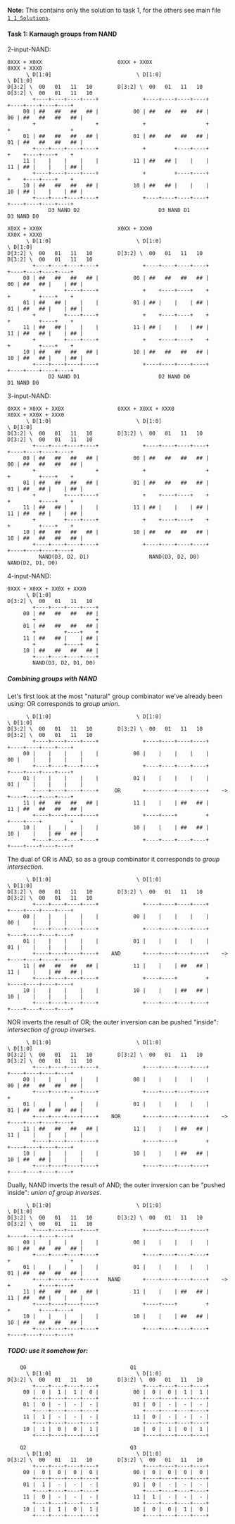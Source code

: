 **Note:** This contains only the solution to task 1, for the others see main file
[`1_1_Solutions`](1_1_Solutions.md).

#### Task 1: Karnaugh groups from NAND ####
2-input-NAND:

	0XXX + X0XX                        0XXX + XX0X                        0XXX + XXX0
	      \ D[1:0]                           \ D[1:0]                           \ D[1:0]
	D[3:2] \  00   01   11   10        D[3:2] \  00   01   11   10        D[3:2] \  00   01   11   10
	        +----+----+----+----+              +----+----+----+----+              +----+----+----+----+
	     00 | ##   ##   ##   ## |           00 | ##   ##   ##   ## |           00 | ##   ##   ##   ## |
	        +                   +              +                   +              +                   +
	     01 | ##   ##   ##   ## |           01 | ##   ##   ##   ## |           01 | ##   ##   ##   ## |
	        +----+----+----+----+              +         +----+----+              +    +----+----+    +
	     11 |    |    |    |    |           11 | ##   ## |    |    |           11 | ## |    |    | ## |
	        +----+----+----+----+              +         +----+----+              +    +----+----+    +
	     10 | ##   ##   ##   ## |           10 | ##   ## |    |    |           10 | ## |    |    | ## |
	        +----+----+----+----+              +----+----+----+----+              +----+----+----+----+
	             D3 NAND D2                         D3 NAND D1                         D3 NAND D0

	X0XX + XX0X                        X0XX + XXX0                        XX0X + XXX0
	      \ D[1:0]                           \ D[1:0]                           \ D[1:0]
	D[3:2] \  00   01   11   10        D[3:2] \  00   01   11   10        D[3:2] \  00   01   11   10
	        +----+----+----+----+              +----+----+----+----+              +----+----+----+----+
	     00 | ##   ##   ##   ## |           00 | ##   ##   ##   ## |           00 | ##   ## |    | ## |
	        +         +----+----+              +    +----+----+    +              +         +----+    +
	     01 | ##   ## |    |    |           01 | ## |    |    | ## |           01 | ##   ## |    | ## |
	        +         +----+----+              +    +----+----+    +              +         +----+    +
	     11 | ##   ## |    |    |           11 | ## |    |    | ## |           11 | ##   ## |    | ## |
	        +         +----+----+              +    +----+----+    +              +         +----+    +
	     10 | ##   ##   ##   ## |           10 | ##   ##   ##   ## |           10 | ##   ## |    | ## |
	        +----+----+----+----+              +----+----+----+----+              +----+----+----+----+
	             D2 NAND D1                         D2 NAND D0                         D1 NAND D0

3-input-NAND:

	0XXX + X0XX + XX0X                 0XXX + X0XX + XXX0                 X0XX + XX0X + XXX0
	      \ D[1:0]                           \ D[1:0]                           \ D[1:0]
	D[3:2] \  00   01   11   10        D[3:2] \  00   01   11   10        D[3:2] \  00   01   11   10
	        +----+----+----+----+              +----+----+----+----+              +----+----+----+----+
	     00 | ##   ##   ##   ## |           00 | ##   ##   ##   ## |           00 | ##   ##   ##   ## |
	        +                   +              +                   +              +         +----+    +
	     01 | ##   ##   ##   ## |           01 | ##   ##   ##   ## |           01 | ##   ## |    | ## |
	        +         +----+----+              +    +----+----+    +              +         +----+    +
	     11 | ##   ## |    |    |           11 | ## |    |    | ## |           11 | ##   ## |    | ## |
	        +         +----+----+              +    +----+----+    +              +         +----+    +
	     10 | ##   ##   ##   ## |           10 | ##   ##   ##   ## |           10 | ##   ##   ##   ## |
	        +----+----+----+----+              +----+----+----+----+              +----+----+----+----+
	          NAND(D3, D2, D1)                   NAND(D3, D2, D0)                   NAND(D2, D1, D0)

4-input-NAND:

	0XXX + X0XX + XX0X + XXX0
	      \ D[1:0]
	D[3:2] \  00   01   11   10
	        +----+----+----+----+
	     00 | ##   ##   ##   ## |
	        +                   +
	     01 | ##   ##   ##   ## |
	        +         +----+    +
	     11 | ##   ## |    | ## |
	        +         +----+    +
	     10 | ##   ##   ##   ## |
	        +----+----+----+----+
	        NAND(D3, D2, D1, D0)


##### Combining groups with NAND #####
Let's first look at the most "natural" group combinator we've already been using:
OR corresponds to *group union*.

	      \ D[1:0]                           \ D[1:0]                           \ D[1:0]
	D[3:2] \  00   01   11   10        D[3:2] \  00   01   11   10         D[3:2] \  00   01   11   10 
	        +----+----+----+----+              +----+----+----+----+              +----+----+----+----+
	     00 |    |    |    |    |           00 |    |    |    |    |           00 |    |    |    |    |
	        +----+----+----+----+              +----+----+----+----+              +----+----+----+----+
	     01 |    |    |    |    |           01 |    |    |    |    |           01 |    |    |    |    |
	        +----+----+----+----+     OR       +----+----+----+----+    ~>        +----+----+----+----+
	     11 | ##   ##   ##   ## |           11 |    |    | ##   ## |           11 | ##   ##   ##   ## |
	        +----+----+----+----+              +----+----+         +              +----+----+         +
	     10 |    |    |    |    |           10 |    |    | ##   ## |           10 |    |    | ##   ## |
	        +----+----+----+----+              +----+----+----+----+              +----+----+----+----+

The dual of OR is AND, so as a group combinator it corresponds to *group intersection*.

	      \ D[1:0]                           \ D[1:0]                           \ D[1:0]
	D[3:2] \  00   01   11   10        D[3:2] \  00   01   11   10        D[3:2] \  00   01   11   10 
	        +----+----+----+----+              +----+----+----+----+              +----+----+----+----+
	     00 |    |    |    |    |           00 |    |    |    |    |           00 |    |    |    |    |
	        +----+----+----+----+              +----+----+----+----+              +----+----+----+----+
	     01 |    |    |    |    |           01 |    |    |    |    |           01 |    |    |    |    |
	        +----+----+----+----+    AND       +----+----+----+----+    ~>        +----+----+----+----+
	     11 | ##   ##   ##   ## |           11 |    |    | ##   ## |           11 |    |    | ##   ## |
	        +----+----+----+----+              +----+----+         +              +----+----+----+----+
	     10 |    |    |    |    |           10 |    |    | ##   ## |           10 |    |    |    |    |
	        +----+----+----+----+              +----+----+----+----+              +----+----+----+----+

NOR inverts the result of OR; the outer inversion can be pushed "inside": *intersection of group inverses*.

	      \ D[1:0]                           \ D[1:0]                           \ D[1:0]
	D[3:2] \  00   01   11   10        D[3:2] \  00   01   11   10        D[3:2] \  00   01   11   10 
	        +----+----+----+----+              +----+----+----+----+              +----+----+----+----+
	     00 |    |    |    |    |           00 |    |    |    |    |           00 | ##   ##   ##   ## |
	        +----+----+----+----+              +----+----+----+----+              +                   +
	     01 |    |    |    |    |           01 |    |    |    |    |           01 | ##   ##   ##   ## |
	        +----+----+----+----+    NOR       +----+----+----+----+    ~>        +----+----+----+----+
	     11 | ##   ##   ##   ## |           11 |    |    | ##   ## |           11 |    |    |    |    |
	        +----+----+----+----+              +----+----+         +              +----+----+----+----+
	     10 |    |    |    |    |           10 |    |    | ##   ## |           10 | ##   ## |    |    |
	        +----+----+----+----+              +----+----+----+----+              +----+----+----+----+

Dually, NAND inverts the result of AND; the outer inversion can be "pushed inside": *union of group inverses*.

	      \ D[1:0]                           \ D[1:0]                           \ D[1:0]
	D[3:2] \  00   01   11   10        D[3:2] \  00   01   11   10        D[3:2] \  00   01   11   10 
	        +----+----+----+----+              +----+----+----+----+              +----+----+----+----+
	     00 |    |    |    |    |           00 |    |    |    |    |           00 | ##   ##   ##   ## |
	        +----+----+----+----+              +----+----+----+----+              +                   +
	     01 |    |    |    |    |           01 |    |    |    |    |           01 | ##   ##   ##   ## |
	        +----+----+----+----+   NAND       +----+----+----+----+    ~>        +         +----+----+
	     11 | ##   ##   ##   ## |           11 |    |    | ##   ## |           11 | ##   ## |    |    |
	        +----+----+----+----+              +----+----+         +              +         +----+----+
	     10 |    |    |    |    |           10 |    |    | ##   ## |           10 | ##   ##   ##   ## |
	        +----+----+----+----+              +----+----+----+----+              +----+----+----+----+


##### TODO: use it somehow for: #####

	    Q0                                 Q1
	      \ D[1:0]                           \ D[1:0]
	D[3:2] \  00   01   11   10        D[3:2] \  00   01   11   10
	        +----+----+----+----+              +----+----+----+----+
	     00 |  0 |  1 |  1 |  0 |           00 |  0 |  0 |  1 |  1 |
	        +----+----+----+----+              +----+----+----+----+
	     01 |  0 |  - |  - |  - |           01 |  0 |  - |  - |  - |
	        +----+----+----+----+              +----+----+----+----+
	     11 |  1 |  - |  - |  - |           11 |  0 |  - |  - |  - |
	        +----+----+----+----+              +----+----+----+----+
	     10 |  1 |  0 |  0 |  1 |           10 |  0 |  1 |  0 |  1 |
	        +----+----+----+----+              +----+----+----+----+

	    Q2                                 Q3
	      \ D[1:0]                           \ D[1:0]
	D[3:2] \  00   01   11   10        D[3:2] \  00   01   11   10
	        +----+----+----+----+              +----+----+----+----+
	     00 |  0 |  0 |  0 |  0 |           00 |  0 |  0 |  0 |  0 |
	        +----+----+----+----+              +----+----+----+----+
	     01 |  1 |  - |  - |  - |           01 |  0 |  - |  - |  - |
	        +----+----+----+----+              +----+----+----+----+
	     11 |  0 |  - |  - |  - |           11 |  1 |  - |  - |  - |
	        +----+----+----+----+              +----+----+----+----+
	     10 |  1 |  1 |  0 |  1 |           10 |  0 |  0 |  1 |  0 |
	        +----+----+----+----+              +----+----+----+----+

